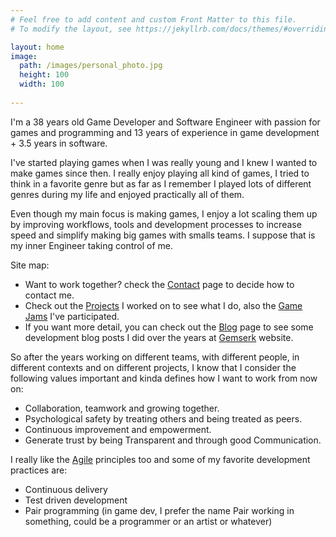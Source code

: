 ```yaml
---
# Feel free to add content and custom Front Matter to this file.
# To modify the layout, see https://jekyllrb.com/docs/themes/#overriding-theme-defaults

layout: home
image:
  path: /images/personal_photo.jpg
  height: 100
  width: 100
  
---
```


<!-- The idea here is to show who am I and what I stand for in terms of game development and engineering and what are my main skills -->

I'm a 38 years old Game Developer and Software Engineer with passion for games and programming and 13 years of experience in game development + 3.5 years in software.

I've started playing games when I was really young and I knew I wanted to make games since then. I really enjoy playing all kind of games, I tried to think in a favorite genre but as far as I remember I played lots of different genres during my life and enjoyed practically all of them.  

Even though my main focus is making games, I enjoy a lot scaling them up by improving workflows, tools and development processes to increase speed and simplify making big games with smalls teams. I suppose that is my inner Engineer taking control of me.

Site map:

* Want to work together? check the [Contact](/contact) page to decide how to contact me.
* Check out the [Projects](/projects) I worked on to see what I do, also the [Game Jams](/jams) I've participated. 
* If you want more detail, you can check out the [Blog](/blog) page to see some development blog posts I did over the years at [Gemserk](https://blog.gemserk.com) website.

<!-- * And at the [Work](/work) page I will share specific things I did while working at different projects. -->

So after the years working on different teams, with different people, in different contexts and on different projects, I know that I consider the following values important and kinda defines how I want to work from now on:

* Collaboration, teamwork and growing together.
* Psychological safety by treating others and being treated as peers.
* Continuous improvement and empowerment.
* Generate trust by being Transparent and through good Communication.

<!-- 
My skills

* Focus
* Analytic
* Hard work
-->

I really like the [Agile](http://agilemanifesto.org/) principles too and some of my favorite development practices are:

* Continuous delivery
* Test driven development
* Pair programming (in game dev, I prefer the name Pair working in something, could be a programmer or an artist or whatever)

<a rel="me" href="https://mastodon.gamedev.place/@arielsan"></a>